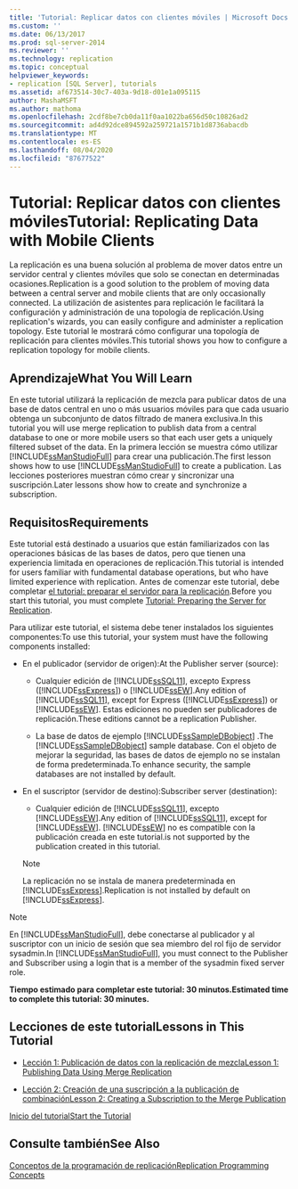 ```yaml
---
title: 'Tutorial: Replicar datos con clientes móviles | Microsoft Docs'
ms.custom: ''
ms.date: 06/13/2017
ms.prod: sql-server-2014
ms.reviewer: ''
ms.technology: replication
ms.topic: conceptual
helpviewer_keywords:
- replication [SQL Server], tutorials
ms.assetid: af673514-30c7-403a-9d18-d01e1a095115
author: MashaMSFT
ms.author: mathoma
ms.openlocfilehash: 2cdf8be7cb0da11f0aa1022ba656d50c10826ad2
ms.sourcegitcommit: ad4d92dce894592a259721a1571b1d8736abacdb
ms.translationtype: MT
ms.contentlocale: es-ES
ms.lasthandoff: 08/04/2020
ms.locfileid: "87677522"
---
```

# <a name="tutorial-replicating-data-with-mobile-clients"></a><span data-ttu-id="21299-102">Tutorial: Replicar datos con clientes móviles</span><span class="sxs-lookup"><span data-stu-id="21299-102">Tutorial: Replicating Data with Mobile Clients</span></span>
  <span data-ttu-id="21299-103">La replicación es una buena solución al problema de mover datos entre un servidor central y clientes móviles que solo se conectan en determinadas ocasiones.</span><span class="sxs-lookup"><span data-stu-id="21299-103">Replication is a good solution to the problem of moving data between a central server and mobile clients that are only occasionally connected.</span></span> <span data-ttu-id="21299-104">La utilización de asistentes para replicación le facilitará la configuración y administración de una topología de replicación.</span><span class="sxs-lookup"><span data-stu-id="21299-104">Using replication's wizards, you can easily configure and administer a replication topology.</span></span> <span data-ttu-id="21299-105">Este tutorial le mostrará cómo configurar una topología de replicación para clientes móviles.</span><span class="sxs-lookup"><span data-stu-id="21299-105">This tutorial shows you how to configure a replication topology for mobile clients.</span></span>  
  
## <a name="what-you-will-learn"></a><span data-ttu-id="21299-106">Aprendizaje</span><span class="sxs-lookup"><span data-stu-id="21299-106">What You Will Learn</span></span>  
 <span data-ttu-id="21299-107">En este tutorial utilizará la replicación de mezcla para publicar datos de una base de datos central en uno o más usuarios móviles para que cada usuario obtenga un subconjunto de datos filtrado de manera exclusiva.</span><span class="sxs-lookup"><span data-stu-id="21299-107">In this tutorial you will use merge replication to publish data from a central database to one or more mobile users so that each user gets a uniquely filtered subset of the data.</span></span> <span data-ttu-id="21299-108">En la primera lección se muestra cómo utilizar [!INCLUDE[ssManStudioFull](../../includes/ssmanstudiofull-md.md)] para crear una publicación.</span><span class="sxs-lookup"><span data-stu-id="21299-108">The first lesson shows how to use [!INCLUDE[ssManStudioFull](../../includes/ssmanstudiofull-md.md)] to create a publication.</span></span> <span data-ttu-id="21299-109">Las lecciones posteriores muestran cómo crear y sincronizar una suscripción.</span><span class="sxs-lookup"><span data-stu-id="21299-109">Later lessons show how to create and synchronize a subscription.</span></span>  
  
## <a name="requirements"></a><span data-ttu-id="21299-110">Requisitos</span><span class="sxs-lookup"><span data-stu-id="21299-110">Requirements</span></span>  
 <span data-ttu-id="21299-111">Este tutorial está destinado a usuarios que están familiarizados con las operaciones básicas de las bases de datos, pero que tienen una experiencia limitada en operaciones de replicación.</span><span class="sxs-lookup"><span data-stu-id="21299-111">This tutorial is intended for users familiar with fundamental database operations, but who have limited experience with replication.</span></span> <span data-ttu-id="21299-112">Antes de comenzar este tutorial, debe completar [el tutorial: preparar el servidor para la replicación](tutorial-preparing-the-server-for-replication.md).</span><span class="sxs-lookup"><span data-stu-id="21299-112">Before you start this tutorial, you must complete [Tutorial: Preparing the Server for Replication](tutorial-preparing-the-server-for-replication.md).</span></span>  
  
 <span data-ttu-id="21299-113">Para utilizar este tutorial, el sistema debe tener instalados los siguientes componentes:</span><span class="sxs-lookup"><span data-stu-id="21299-113">To use this tutorial, your system must have the following components installed:</span></span>  
  
-   <span data-ttu-id="21299-114">En el publicador (servidor de origen):</span><span class="sxs-lookup"><span data-stu-id="21299-114">At the Publisher server (source):</span></span>  
  
    -   <span data-ttu-id="21299-115">Cualquier edición de [!INCLUDE[ssSQL11](../../includes/sssql11-md.md)], excepto Express ([!INCLUDE[ssExpress](../../includes/ssexpress-md.md)]) o [!INCLUDE[ssEW](../../includes/ssew-md.md)].</span><span class="sxs-lookup"><span data-stu-id="21299-115">Any edition of [!INCLUDE[ssSQL11](../../includes/sssql11-md.md)], except for Express ([!INCLUDE[ssExpress](../../includes/ssexpress-md.md)]) or [!INCLUDE[ssEW](../../includes/ssew-md.md)].</span></span> <span data-ttu-id="21299-116">Estas ediciones no pueden ser publicadores de replicación.</span><span class="sxs-lookup"><span data-stu-id="21299-116">These editions cannot be a replication Publisher.</span></span>  
  
    -   <span data-ttu-id="21299-117">La base de datos de ejemplo [!INCLUDE[ssSampleDBobject](../../includes/sssampledbobject-md.md)] .</span><span class="sxs-lookup"><span data-stu-id="21299-117">The [!INCLUDE[ssSampleDBobject](../../includes/sssampledbobject-md.md)] sample database.</span></span> <span data-ttu-id="21299-118">Con el objeto de mejorar la seguridad, las bases de datos de ejemplo no se instalan de forma predeterminada.</span><span class="sxs-lookup"><span data-stu-id="21299-118">To enhance security, the sample databases are not installed by default.</span></span>  
  
-   <span data-ttu-id="21299-119">En el suscriptor (servidor de destino):</span><span class="sxs-lookup"><span data-stu-id="21299-119">Subscriber server (destination):</span></span>  
  
    -   <span data-ttu-id="21299-120">Cualquier edición de [!INCLUDE[ssSQL11](../../includes/sssql11-md.md)], excepto [!INCLUDE[ssEW](../../includes/ssew-md.md)].</span><span class="sxs-lookup"><span data-stu-id="21299-120">Any edition of [!INCLUDE[ssSQL11](../../includes/sssql11-md.md)], except for [!INCLUDE[ssEW](../../includes/ssew-md.md)].</span></span> [!INCLUDE[ssEW](../../includes/ssew-md.md)] <span data-ttu-id="21299-121">no es compatible con la publicación creada en este tutorial.</span><span class="sxs-lookup"><span data-stu-id="21299-121">is not supported by the publication created in this tutorial.</span></span>  
  
    > [!NOTE]  
    >  <span data-ttu-id="21299-122">La replicación no se instala de manera predeterminada en [!INCLUDE[ssExpress](../../includes/ssexpress-md.md)].</span><span class="sxs-lookup"><span data-stu-id="21299-122">Replication is not installed by default on [!INCLUDE[ssExpress](../../includes/ssexpress-md.md)].</span></span>  
  
> [!NOTE]  
>  <span data-ttu-id="21299-123">En [!INCLUDE[ssManStudioFull](../../includes/ssmanstudiofull-md.md)], debe conectarse al publicador y al suscriptor con un inicio de sesión que sea miembro del rol fijo de servidor sysadmin.</span><span class="sxs-lookup"><span data-stu-id="21299-123">In [!INCLUDE[ssManStudioFull](../../includes/ssmanstudiofull-md.md)], you must connect to the Publisher and Subscriber using a login that is a member of the sysadmin fixed server role.</span></span>  
  
 <span data-ttu-id="21299-124">**Tiempo estimado para completar este tutorial: 30 minutos.**</span><span class="sxs-lookup"><span data-stu-id="21299-124">**Estimated time to complete this tutorial: 30 minutes.**</span></span>  
  
## <a name="lessons-in-this-tutorial"></a><span data-ttu-id="21299-125">Lecciones de este tutorial</span><span class="sxs-lookup"><span data-stu-id="21299-125">Lessons in This Tutorial</span></span>  
  
-   [<span data-ttu-id="21299-126">Lección 1: Publicación de datos con la replicación de mezcla</span><span class="sxs-lookup"><span data-stu-id="21299-126">Lesson 1: Publishing Data Using Merge Replication</span></span>](lesson-1-publishing-data-using-merge-replication.md)  
  
-   [<span data-ttu-id="21299-127">Lección 2: Creación de una suscripción a la publicación de combinación</span><span class="sxs-lookup"><span data-stu-id="21299-127">Lesson 2: Creating a Subscription to the Merge Publication</span></span>](lesson-2-creating-a-subscription-to-the-merge-publication.md)  
  
 [<span data-ttu-id="21299-128">Inicio del tutorial</span><span class="sxs-lookup"><span data-stu-id="21299-128">Start the Tutorial</span></span>](merge/merge-replication.md)  
  
## <a name="see-also"></a><span data-ttu-id="21299-129">Consulte también</span><span class="sxs-lookup"><span data-stu-id="21299-129">See Also</span></span>  
 [<span data-ttu-id="21299-130">Conceptos de la programación de replicación</span><span class="sxs-lookup"><span data-stu-id="21299-130">Replication Programming Concepts</span></span>](concepts/replication-programming-concepts.md)  
  
  
